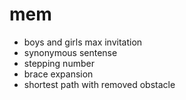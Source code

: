 # mem
- boys and girls max invitation
- synonymous sentense
- stepping number
- brace expansion
- shortest path with removed obstacle